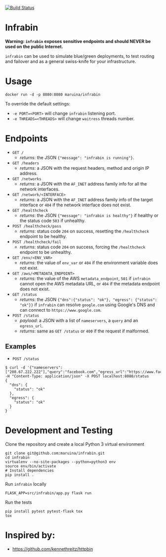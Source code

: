 [![Build Status](https://travis-ci.org/maruina/infrabin.svg?branch=master)](https://travis-ci.org/maruina/infrabin)

# Infrabin
**Warning: `infrabin` exposes sensitive endpoints and should NEVER be used on the public Internet.**

`infrabin` can be used to simulate blue/green deployments, to test routing and failover and as a general swiss-knife for your infrastructure.

# Usage
```
docker run -d -p 8080:8080 maruina/infrabin
```
To override the default settings:
* `-e PORT=<PORT>` will change `infrabin` listening port.
* `-e THREADS=<THREADS>` will change `waitress` threads number.

# Endpoints
* `GET /`
    * _returns_: the JSON `{"message": "infrabin is running"}`.
* `GET /headers`
    * _returns_: a JSON with the request headers, method and origin IP address.
* `GET /networks`
    * _returns_: a JSON with the `AF_INET` address family info for all the network interfaces.
* `GET /network/<INTERFACE>`
    * _returns_: a JSON with the `AF_INET` address family info of the target interface or `404` if the network interface does not exist.
* `GET /healthcheck`
    * _returns_: the JSON `{"message": "infrabin is healthy"}` if healthy or the status code `503` if unhealthy.
* `POST /healthcheck/pass`
    * _returns_: status code `204` on success, resetting the `/healthcheck` endpoint to be healthy.
* `POST /healthcheck/fail`
    * _returns_: status code `204` on success, forcing the `/healthcheck` endpoint to be unhealthy.
* `GET /env/<ENV_VAR>`
    * _returns_: the value of `env_var` or `404` if the environment variable does not exist.
* `GET /aws/<METADATA_ENDPOINT>`
    * _returns_: the value of the AWS `metadata_endpoint`, `501` if `infrabin` cannot open the AWS metadata URL, or `404` if the metadata endpoint does not exist.
* `GET /status`
    * _returns_: the JSON `{"dns":{"status": "ok"}, "egress": {"status": "ok"}}` if `infrabin` can resolve `google.com` using Google's DNS and can connect to `https://www.google.com`.
* `POST /status`
    * _payload_: a JSON with a list of `nameservers`, a `query` and an `egress_url`.
    * _returns_: same as `GET /status` or `400` if the request if malformed.

## Examples
* `POST /status`
```
$ curl -d '{"nameservers":["208.67.222.222"],"query":"facebook.com","egress_url":"https://www.facebook.com"}' -H "Content-Type: application/json" -X POST localhost:8080/status
{
  "dns": {
    "status": "ok"
  },
  "egress": {
    "status": "ok"
  }
}
```

# Development and Testing
Clone the repository and create a local Python 3 virtual environment
```
git clone git@github.com:maruina/infrabin.git
cd infrabin
virtualenv --no-site-packages --python=python3 env
source env/bin/activate
# Install dependencies
pip install .
```
Run `infrabin` locally
```
FLASK_APP=src/infrabin/app.py flask run
```
Run the tests
```
pip install pytest pytest-flask tox
tox
```

# Inspired by:
* https://github.com/kennethreitz/httpbin
